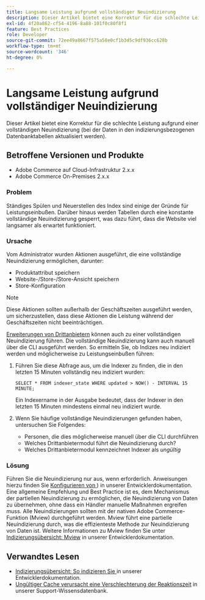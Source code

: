 ```yaml
---
title: Langsame Leistung aufgrund vollständiger Neuindizierung
description: Dieser Artikel bietet eine Korrektur für die schlechte Leistung aufgrund einer vollständigen Neuindizierung (bei der Daten in den indizierungsbezogenen Datenbanktabellen aktualisiert werden).
exl-id: 4f20a862-cf54-4196-8a88-101f0c80f8f1
feature: Best Practices
role: Developer
source-git-commit: 72ee49a8667f575a58e0cf1b3d5c9df936cc628b
workflow-type: tm+mt
source-wordcount: '346'
ht-degree: 0%

---
```


# Langsame Leistung aufgrund vollständiger Neuindizierung

Dieser Artikel bietet eine Korrektur für die schlechte Leistung aufgrund einer vollständigen Neuindizierung (bei der Daten in den indizierungsbezogenen Datenbanktabellen aktualisiert werden).

## Betroffene Versionen und Produkte

* Adobe Commerce auf Cloud-Infrastruktur 2.x.x
* Adobe Commerce On-Premises 2.x.x

### Problem

Ständiges Spülen und Neuerstellen des Index sind einige der Gründe für Leistungseinbußen. Darüber hinaus werden Tabellen durch eine konstante vollständige Neuindizierung gesperrt, was dazu führt, dass die Website viel langsamer als erwartet funktioniert.

### Ursache

Vom Administrator wurden Aktionen ausgeführt, die eine vollständige Neuindizierung ermöglichen, darunter:

* Produktattribut speichern
* Website-/Store-/Store-Ansicht speichern
* Store-Konfiguration

>[!NOTE]
>
>Diese Aktionen sollten außerhalb der Geschäftszeiten ausgeführt werden, um sicherzustellen, dass diese Aktionen die Leistung während der Geschäftszeiten nicht beeinträchtigen.

[Erweiterungen von Drittanbietern](https://support.magento.com/hc/en-us/articles/360042361152-Best-Practices-for-using-third-party-extensions-in-Magento) können auch zu einer vollständigen Neuindizierung führen. Die vollständige Neuindizierung kann auch manuell über die CLI ausgeführt werden. So ermitteln Sie, ob Indizes neu indiziert werden und möglicherweise zu Leistungseinbußen führen:

1. Führen Sie diese Abfrage aus, um die Indexer zu finden, die in den letzten 15 Minuten vollständig neu indiziert wurden:

   ```
   SELECT * FROM indexer_state WHERE updated > NOW() - INTERVAL 15 MINUTE;
   ```

   Ein Indexername in der Ausgabe bedeutet, dass der Indexer in den letzten 15 Minuten mindestens einmal neu indiziert wurde.

1. Wenn Sie häufige vollständige Neuindizierungen gefunden haben, untersuchen Sie Folgendes:
   * Personen, die dies möglicherweise manuell über die CLI durchführen
   * Welches Drittanbietermodul führt die Neuindizierung durch?
   * Welches Drittanbietermodul kennzeichnet Indexer als *ungültig*

### Lösung

Führen Sie die Neuindizierung nur aus, wenn erforderlich. Anweisungen hierzu finden Sie [Konfigurieren von ](https://experienceleague.adobe.com/de/docs/commerce-operations/configuration-guide/cli/manage-indexers#configure-indexers)) in unserer Entwicklerdokumentation. Eine allgemeine Empfehlung und Best Practice ist es, dem Mechanismus der partiellen Neuindizierung zu ermöglichen, die Neuindizierung von Daten zu übernehmen, ohne dass ein Händler manuelle Maßnahmen ergreifen muss. Alle Neuindizierungen sollten mit der nativen Adobe Commerce-Funktion (Mview) durchgeführt werden. Mview führt eine partielle Neuindizierung durch, was die effizienteste Methode zur Neuindizierung von Daten ist. Weitere Informationen zu Mview finden Sie unter [Indizierungsübersicht: Mview](https://developer.adobe.com/commerce/php/development/components/indexing/#mview) in unserer Entwicklerdokumentation.

## Verwandtes Lesen

* [Indizierungsübersicht: So indizieren Sie ](https://developer.adobe.com/commerce/php/development/components/indexing/#how-to-reindex) in unserer Entwicklerdokumentation.
* [Ungültiger Cache verursacht eine Verschlechterung der Reaktionszeit](/help/troubleshooting/miscellaneous/invalidated-cache-causes-response-time-degradation.md) in unserer Support-Wissensdatenbank.

